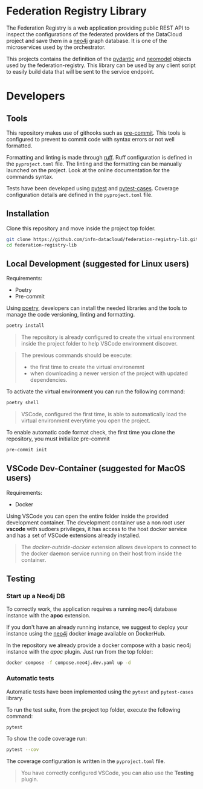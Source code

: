 # Federation Registry Library

The Federation Registry is a web application providing public REST API to inspect the configurations of the federated providers of the DataCloud project and save them in a [neo4j](https://neo4j.com/) graph database. It is one of the microservices used by the orchestrator.

This projects contains the definition of the [pydantic](https://docs.pydantic.dev/1.10/) and [neomodel](https://neomodel.readthedocs.io/en/latest/index.html) objects used by the federation-registry. This library can be used by any client script to easily build data that will be sent to the service endpoint.

# Developers

## Tools

This repository makes use of githooks such as [pre-commit](https://pre-commit.com/). This tools is configured to prevent to commit code with syntax errors or not well formatted.

Formatting and linting is made through [ruff](https://docs.astral.sh/ruff/). Ruff configuration is defined in the `pyproject.toml` file. The linting and the formatting can be manually launched on the project. Look at the online documentation for the commands syntax.

Tests have been developed using [pytest](https://docs.pytest.org/en/latest/) and [pytest-cases](https://smarie.github.io/python-pytest-cases/). Coverage configuration details are defined in the `pyproject.toml` file.

## Installation

Clone this repository and move inside the project top folder.

```bash
git clone https://github.com/infn-datacloud/federation-registry-lib.git
cd federation-registry-lib
```

## Local Development (suggested for Linux users)

Requirements:
- Poetry
- Pre-commit

Using [poetry](https://python-poetry.org/), developers can install the needed libraries and the tools to manage the code versioning, linting and formatting.

```bash
poetry install
```

> The repository is already configured to create the virtual environment inside the project folder to help VSCode environment discover.

> The previous commands should be execute:
> - the first time to create the virtual environemnt
> - when downloading a newer version of the project with updated dependencies.

To activate the virtual environment you can run the following command:

```bash
poetry shell
```

> VSCode, configured the first time, is able to automatically load the virtual environment everytime you open the project.

To enable automatic code format check, the first time you clone the repository, you must initialize pre-commit

```bash
pre-commit init
```

## VSCode Dev-Container (suggested for MacOS users)

Requirements:

- Docker

Using VSCode you can open the entire folder inside the provided development container. The development container use a non root user **vscode** with sudoers privileges, it has access to the host docker service and has a set of VSCode extensions already installed.

> The _docker-outside-docker_ extension allows developers to connect to the docker daemon service running on their host from inside the container.

## Testing

### Start up a Neo4j DB

To correctly work, the application requires a running neo4j database instance with the **apoc** extension.

If you don't have an already running instance, we suggest to deploy your instance using the [neo4j](https://hub.docker.com/_/neo4j) docker image available on DockerHub.

In the repository we already provide a docker compose with a basic neo4j instance with the *apoc* plugin. Just run from the top folder:

```bash
docker compose -f compose.neo4j.dev.yaml up -d
```

### Automatic tests

Automatic tests have been implemented using the `pytest` and `pytest-cases` library.

To run the test suite, from the project top folder, execute the following command:

```bash
pytest
```

To show the code coverage run:

```bash
pytest --cov
```

The coverage configuration is written in the `pyproject.toml` file.

> You have correctly configured VSCode, you can also use the **Testing** plugin.
